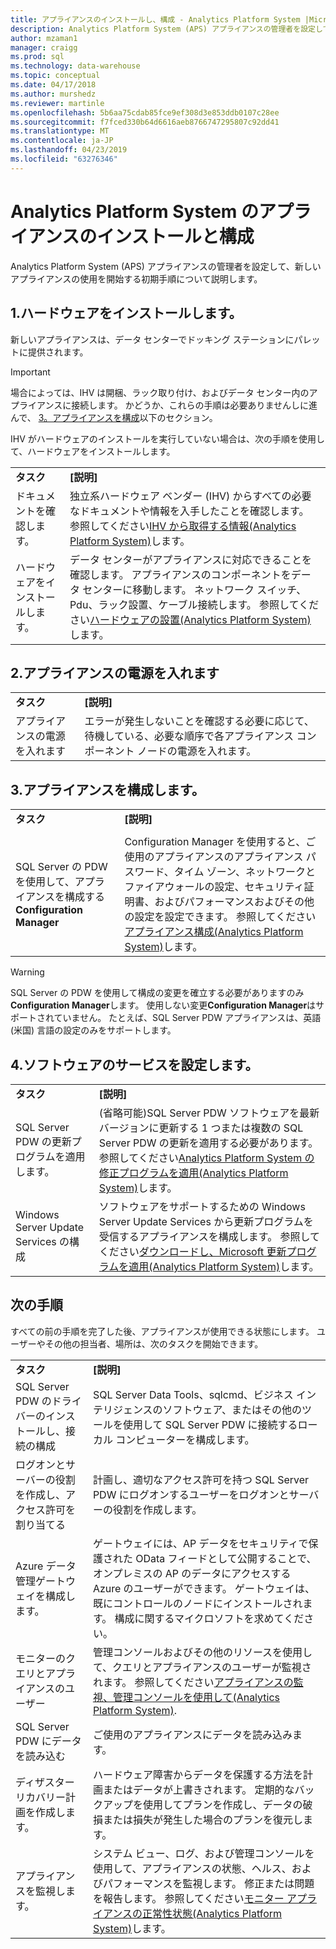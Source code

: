 ```yaml
---
title: アプライアンスのインストールし、構成 - Analytics Platform System |Microsoft Docs
description: Analytics Platform System (APS) アプライアンスの管理者を設定して、新しいアプライアンスの使用を開始する初期手順について説明します。
author: mzaman1
manager: craigg
ms.prod: sql
ms.technology: data-warehouse
ms.topic: conceptual
ms.date: 04/17/2018
ms.author: murshedz
ms.reviewer: martinle
ms.openlocfilehash: 5b6aa75cdab85fce9ef308d3e853ddb0107c28ee
ms.sourcegitcommit: f7fced330b64d6616aeb8766747295807c92dd41
ms.translationtype: MT
ms.contentlocale: ja-JP
ms.lasthandoff: 04/23/2019
ms.locfileid: "63276346"
---
```

# <a name="appliance-installation-and-configuration-for-analytics-platform-system"></a>Analytics Platform System のアプライアンスのインストールと構成
Analytics Platform System (APS) アプライアンスの管理者を設定して、新しいアプライアンスの使用を開始する初期手順について説明します。  
  
<!-- MISSING LINKS ## <a name="BeforeYouBegin"></a>Before You Begin  
Before you begin to install, configure, and use your new appliance, we recommend reviewing information about the appliance components. Review the following to familiarize yourself with the appliance:  
  
-   Review [Understanding the Appliance Nodes and Hardware (SQL Server PDW)](assetId:///f60f419f-d1e1-403d-8cf9-07e7ef6d6627) to be sure you understand the components included in your new appliance.  
  
-   Review [Connecting to SQL Server PDW (SQL Server PDW)](assetId:///721851d5-e521-4d5b-ba6d-8e2e9d3c7808) to understand how and when appliance administrators will connect to each appliance node.  
-->

## <a name="InstallHardware"></a>1.ハードウェアをインストールします。  
新しいアプライアンスは、データ センターでドッキング ステーションにパレットに提供されます。  
  
> [!IMPORTANT]  
> 場合によっては、IHV は開梱、ラック取り付け、およびデータ センター内のアプライアンスに接続します。 かどうか、これらの手順は必要ありませんしに進んで、 [3。アプライアンスを構成](#ConfigureAppliance)以下のセクション。  
  
IHV がハードウェアのインストールを実行していない場合は、次の手順を使用して、ハードウェアをインストールします。  
  
|||  
|-|-|  
|**タスク**|**[説明]**|  
|ドキュメントを確認します。|独立系ハードウェア ベンダー (IHV) からすべての必要なドキュメントや情報を入手したことを確認します。 参照してください[IHV から取得する情報&#40;Analytics Platform System&#41;](information-to-obtain-from-your-ihv.md)します。|  
|ハードウェアをインストールします。|データ センターがアプライアンスに対応できることを確認します。 アプライアンスのコンポーネントをデータ センターに移動します。 ネットワーク スイッチ、Pdu、ラック設置、ケーブル接続します。 参照してください[ハードウェアの設置&#40;Analytics Platform System&#41;](hardware-installation.md)します。|  
  
## <a name="PowerOnAppliance"></a>2.アプライアンスの電源を入れます  
  
|||  
|-|-|  
|**タスク**|**[説明]**|  
|アプライアンスの電源を入れます|エラーが発生しないことを確認する必要に応じて、待機している、必要な順序で各アプライアンス コンポーネント ノードの電源を入れます。|  
  
## <a name="ConfigureAppliance"></a>3.アプライアンスを構成します。  
  
|||  
|-|-|  
|**タスク**|**[説明]**|  
|||  
|SQL Server の PDW を使用して、アプライアンスを構成する**Configuration Manager**|Configuration Manager を使用すると、ご使用のアプライアンスのアプライアンス パスワード、タイム ゾーン、ネットワークとファイアウォールの設定、セキュリティ証明書、およびパフォーマンスおよびその他の設定を設定できます。 参照してください[アプライアンス構成&#40;Analytics Platform System&#41;](appliance-configuration.md)します。|  
  
> [!WARNING]  
> SQL Server の PDW を使用して構成の変更を確立する必要がありますのみ**Configuration Manager**します。 使用しない変更**Configuration Manager**はサポートされていません。 たとえば、SQL Server PDW アプライアンスは、英語 (米国) 言語の設定のみをサポートします。  
  
## <a name="SoftwareServicing"></a>4.ソフトウェアのサービスを設定します。  
  
|||  
|-|-|  
|**タスク**|**[説明]**|  
|SQL Server PDW の更新プログラムを適用します。|(省略可能)SQL Server PDW ソフトウェアを最新バージョンに更新する 1 つまたは複数の SQL Server PDW の更新を適用する必要があります。 参照してください[Analytics Platform System の修正プログラムを適用&#40;Analytics Platform System&#41;](apply-analytics-platform-system-hotfixes.md)します。|  
|Windows Server Update Services の構成|ソフトウェアをサポートするための Windows Server Update Services から更新プログラムを受信するアプライアンスを構成します。 参照してください[ダウンロードし、Microsoft 更新プログラムを適用&#40;Analytics Platform System&#41;](download-and-apply-microsoft-updates.md)します。|  
  
## <a name="NextSteps"></a>次の手順  
すべての前の手順を完了した後、アプライアンスが使用できる状態にします。 ユーザーやその他の担当者、場所は、次のタスクを開始できます。  
  
|||  
|-|-|  
|**タスク**|**[説明]**|  
|SQL Server PDW のドライバーのインストールし、接続の構成|SQL Server Data Tools、sqlcmd、ビジネス インテリジェンスのソフトウェア、またはその他のツールを使用して SQL Server PDW に接続するローカル コンピューターを構成します。 <!-- MISSING LINKS See [Client Tools (SQL Server PDW)](assetId:///721851d5-e521-4d5b-ba6d-8e2e9d3c7808).-->|  
|ログオンとサーバーの役割を作成し、アクセス許可を割り当てる|計画し、適切なアクセス許可を持つ SQL Server PDW にログオンするユーザーをログオンとサーバーの役割を作成します。 <!-- MISSING LINKS See [PDW Permissions &#40;SQL Server PDW&#41;](../sqlpdw/pdw-permissions-sql-server-pdw.md).-->|  
|Azure データ管理ゲートウェイを構成します。|ゲートウェイには、AP データをセキュリティで保護された OData フィードとして公開することで、オンプレミスの AP のデータにアクセスする Azure のユーザーができます。 ゲートウェイは、既にコントロールのノードにインストールされます。 構成に関するマイクロソフトを求めてください。|  
|モニターのクエリとアプライアンスのユーザー|管理コンソールおよびその他のリソースを使用して、クエリとアプライアンスのユーザーが監視されます。 参照してください[アプライアンスの監視、管理コンソールを使用して&#40;Analytics Platform System&#41;](monitor-the-appliance-by-using-the-admin-console.md)<!-- MISSING LINKS and [User Sessions &#40;SQL Server PDW&#41;](../sqlpdw/user-sessions-sql-server-pdw.md)-->.|  
|SQL Server PDW にデータを読み込む|ご使用のアプライアンスにデータを読み込みます。 <!-- MISSING LINKS See [Load &#40;SQL Server PDW&#41;](../sqlpdw/load-sql-server-pdw.md).-->|  
|ディザスター リカバリー計画を作成します。|ハードウェア障害からデータを保護する方法を計画またはデータが上書きされます。 定期的なバックアップを使用してプランを作成し、データの破損または損失が発生した場合のプランを復元します。 <!-- MISSING LINKS See [Create a Disaster Recovery Plan &#40;SQL Server PDW&#41;](../sqlpdw/create-a-disaster-recovery-plan-sql-server-pdw.md).-->|  
|アプライアンスを監視します。|システム ビュー、ログ、および管理コンソールを使用して、アプライアンスの状態、ヘルス、およびパフォーマンスを監視します。 修正または問題を報告します。 参照してください[モニター アプライアンスの正常性状態&#40;Analytics Platform System&#41;](../relational-databases/system-dynamic-management-views/sys-dm-pdw-component-health-status-transact-sql.md)します。|  

